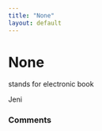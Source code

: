 ```yaml
---
title: "None"
layout: default
---
```

None
=====================
stands for electronic book

Jeni

### Comments ###


